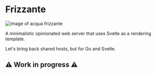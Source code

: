 # Frizzante

<img src="https://media.istockphoto.com/id/181957643/photo/soda-water.webp?b=1&s=170667a&w=0&k=20&c=5WTjPhYKGkX-bAiBHvDq_R85vnV-7ZjtnzXaRfFOyNM=" alt="image of acqua frizzante">

A minimalistic opinionated web server that uses Svelte as a rendering template.

Let's bring back shared hosts, but for Go and Svelte.

## ⚠️ Work in progress ⚠️